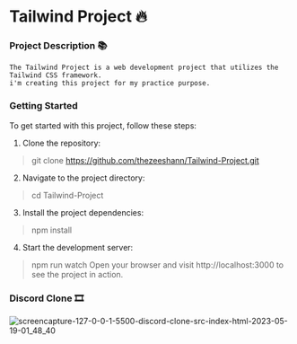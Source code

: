 # Tailwind Project 🔥

### Project Description 📚

```
The Tailwind Project is a web development project that utilizes the Tailwind CSS framework.
i'm creating this project for my practice purpose.
```
### Getting Started
To get started with this project, follow these steps:
1. Clone the repository: 
> git clone https://github.com/thezeeshann/Tailwind-Project.git
2. Navigate to the project directory: 
> cd Tailwind-Project
3. Install the project dependencies:
> npm install
4. Start the development server:
> npm run watch
Open your browser and visit http://localhost:3000 to see the project in action.

### Discord Clone 🎞
![screencapture-127-0-0-1-5500-discord-clone-src-index-html-2023-05-19-01_48_40](https://github.com/thezeeshann/Tailwind-Project/assets/88139550/f3e849f1-8ee3-4e1b-a722-66f22ee78869)

